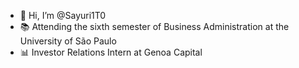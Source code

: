 - 👋 Hi, I’m @Sayuri1T0
- 📚 Attending the sixth semester of Business Administration at the University of São Paulo
- 📊 Investor Relations Intern at Genoa Capital

<!---
Sayuri1T0/Sayuri1T0 is a ✨ special ✨ repository because its `README.md` (this file) appears on your GitHub profile.
You can click the Preview link to take a look at your changes.
--->
